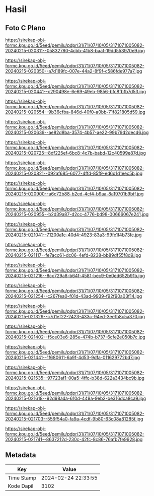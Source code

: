 # Hasil

## Foto C Plano

https://sirekap-obj-formc.kpu.go.id/5eed/pemilu/pdpr/31/71/07/10/05/3171071005082-20240215-020311--05832780-4cbb-41b8-baaf-19dd553970e9.jpg

https://sirekap-obj-formc.kpu.go.id/5eed/pemilu/pdpr/31/71/07/10/05/3171071005082-20240215-020350--a7d189fc-007e-44a2-8f9f-c586fde977a7.jpg

https://sirekap-obj-formc.kpu.go.id/5eed/pemilu/pdpr/31/71/07/10/05/3171071005082-20240215-020441--c290498e-6e69-49eb-9856-bfc8fbfb7d53.jpg

https://sirekap-obj-formc.kpu.go.id/5eed/pemilu/pdpr/31/71/07/10/05/3171071005082-20240215-020554--9b36cfba-846d-40f0-a0bb-71f821805d59.jpg

https://sirekap-obj-formc.kpu.go.id/5eed/pemilu/pdpr/31/71/07/10/05/3171071005082-20240215-020639--ae82d8ba-3574-4b57-ae22-99b79d2decd6.jpg

https://sirekap-obj-formc.kpu.go.id/5eed/pemilu/pdpr/31/71/07/10/05/3171071005082-20240215-020725--8df225ef-6bc8-4c7b-babd-12c40599e87d.jpg

https://sirekap-obj-formc.kpu.go.id/5eed/pemilu/pdpr/31/71/07/10/05/3171071005082-20240215-020821--092af685-6077-4ffd-85f9-ed6d1d1eec5b.jpg

https://sirekap-obj-formc.kpu.go.id/5eed/pemilu/pdpr/31/71/07/10/05/3171071005082-20240215-020900--a6c72b88-b2ed-4cf4-b9aa-8a19701b9bff.jpg

https://sirekap-obj-formc.kpu.go.id/5eed/pemilu/pdpr/31/71/07/10/05/3171071005082-20240215-020955--b2d39a87-d2cc-4776-bd98-00666067e241.jpg

https://sirekap-obj-formc.kpu.go.id/5eed/pemilu/pdpr/31/71/07/10/05/3171071005082-20240215-021041--71200a1c-40d4-4923-83a3-99fe1f4b73fc.jpg

https://sirekap-obj-formc.kpu.go.id/5eed/pemilu/pdpr/31/71/07/10/05/3171071005082-20240215-021117--fe7acc61-dc06-4efd-8238-bb89df55f8d9.jpg

https://sirekap-obj-formc.kpu.go.id/5eed/pemilu/pdpr/31/71/07/10/05/3171071005082-20240215-021216--8cc729a8-b64f-4581-bec9-0e0ed652b91b.jpg

https://sirekap-obj-formc.kpu.go.id/5eed/pemilu/pdpr/31/71/07/10/05/3171071005082-20240215-021254--c267fea0-f01d-43ad-9939-f92f90a03f14.jpg

https://sirekap-obj-formc.kpu.go.id/5eed/pemilu/pdpr/31/71/07/10/05/3171071005082-20240215-021329--c7d1ef22-2423-433c-94ed-3ee1b8c5a370.jpg

https://sirekap-obj-formc.kpu.go.id/5eed/pemilu/pdpr/31/71/07/10/05/3171071005082-20240215-021402--f5ce03e6-285e-474b-b737-6cfe2e050b7c.jpg

https://sirekap-obj-formc.kpu.go.id/5eed/pemilu/pdpr/31/71/07/10/05/3171071005082-20240215-021441--1f680611-6a9f-4d53-9dfa-011629772bd7.jpg

https://sirekap-obj-formc.kpu.go.id/5eed/pemilu/pdpr/31/71/07/10/05/3171071005082-20240215-021535--97723af1-00a5-4ffc-b38d-622a3434bc9b.jpg

https://sirekap-obj-formc.kpu.go.id/5eed/pemilu/pdpr/31/71/07/10/05/3171071005082-20240215-021618--92d98ada-610d-449a-9eb2-be316dca8ca9.jpg

https://sirekap-obj-formc.kpu.go.id/5eed/pemilu/pdpr/31/71/07/10/05/3171071005082-20240215-021703--556f54a0-fa9a-4cdf-9b80-63c08a81285f.jpg

https://sirekap-obj-formc.kpu.go.id/5eed/pemilu/pdpr/31/71/07/10/05/3171071005082-20240215-021741--8637212d-230c-42fc-8c86-76afb7fe9928.jpg


## Metadata

| Key        | Value               |
| ---------- | ------------------- |
| Time Stamp | 2024-02-24 22:33:55 |
| Kode Dapil | 3102                |



